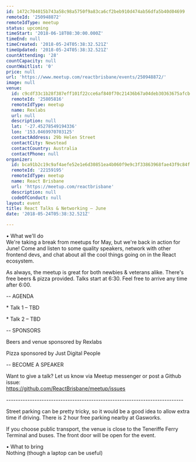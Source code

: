 ```yaml
---
id: 1472c704015b743a58c98a5750f9a83ca6cf2beb910d474ab56dfa5b40d04699
remoteId: '250948872'
remoteIdType: meetup
status: upcoming
timeStart: '2018-06-18T08:30:00.000Z'
timeEnd: null
timeCreated: '2018-05-24T05:38:32.521Z'
timeUpdated: '2018-05-24T05:38:32.521Z'
countAttending: '28'
countCapacity: null
countWaitlist: '0'
price: null
url: 'https://www.meetup.com/reactbrisbane/events/250948872/'
image: null
venue:
  id: c9cdf33c1b28f387eff101f22cce6af840f70c21436b67a04deb30363675afcb
  remoteId: '25805816'
  remoteIdType: meetup
  name: Rexlabs
  url: null
  description: null
  lat: '-27.45278549194336'
  lon: '153.0469970703125'
  contactAddress: 29b Helen Street
  contactCity: Newstead
  contactCountry: Australia
  contactPhone: null
organizer:
  id: bca91b2c19c9af4aefe52e1e6d30851ea4b060f9e9c3f33863968fae43f9c84f
  remoteId: '22159195'
  remoteIdType: meetup
  name: React Brisbane
  url: 'https://meetup.com/reactbrisbane'
  description: null
  codeOfConduct: null
layout: event
title: React Talks & Networking — June
date: '2018-05-24T05:38:32.521Z'

---
```

<p>• What we'll do<br/>We're taking a break from meetups for May, but we're back in action for June! Come and listen to some quality speakers, network with other frontend devs, and chat about all the cool things going on in the React ecosystem.</p> <p>As always, the meetup is great for both newbies &amp; veterans alike. There's free beers &amp; pizza provided. Talks start at 6:30. Feel free to arrive any time after 6:00.</p> <p>-- AGENDA</p> <p>* Talk 1 – TBD</p> <p>* Talk 2 – TBD</p> <p>-- SPONSORS</p> <p>Beers and venue sponsored by Rexlabs</p> <p>Pizza sponsored by Just Digital People</p> <p>-- BECOME A SPEAKER</p> <p>Want to give a talk? Let us know via Meetup messenger or post a Github issue:<br/><a href="https://github.com/ReactBrisbane/meetup/issues" class="linkified">https://github.com/ReactBrisbane/meetup/issues</a></p> <p>---------------------------------------------------------------------------</p> <p>Street parking can be pretty tricky, so it would be a good idea to allow extra time if driving. There is 2 hour free parking nearby at Gasworks.</p> <p>If you choose public transport, the venue is close to the Teneriffe Ferry Terminal and buses. The front door will be open for the event.</p> <p>• What to bring<br/>Nothing (though a laptop can be useful)</p>
